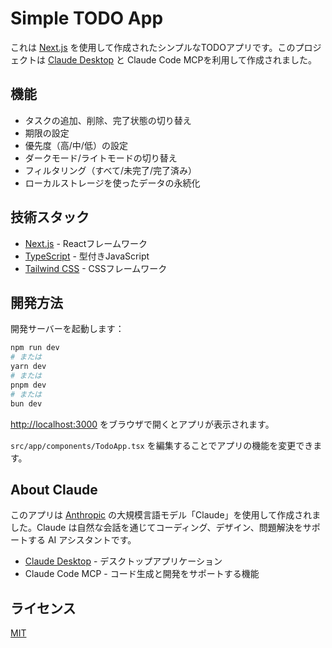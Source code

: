 # Simple TODO App

これは [Next.js](https://nextjs.org) を使用して作成されたシンプルなTODOアプリです。このプロジェクトは [Claude Desktop](https://www.anthropic.com/claude) と Claude Code MCPを利用して作成されました。

## 機能

- タスクの追加、削除、完了状態の切り替え
- 期限の設定
- 優先度（高/中/低）の設定
- ダークモード/ライトモードの切り替え
- フィルタリング（すべて/未完了/完了済み）
- ローカルストレージを使ったデータの永続化

## 技術スタック

- [Next.js](https://nextjs.org) - Reactフレームワーク
- [TypeScript](https://www.typescriptlang.org/) - 型付きJavaScript
- [Tailwind CSS](https://tailwindcss.com/) - CSSフレームワーク

## 開発方法

開発サーバーを起動します：

```bash
npm run dev
# または
yarn dev
# または
pnpm dev
# または
bun dev
```

[http://localhost:3000](http://localhost:3000) をブラウザで開くとアプリが表示されます。

`src/app/components/TodoApp.tsx` を編集することでアプリの機能を変更できます。

## About Claude

このアプリは [Anthropic](https://www.anthropic.com/) の大規模言語モデル「Claude」を使用して作成されました。Claude は自然な会話を通じてコーディング、デザイン、問題解決をサポートする AI アシスタントです。

- [Claude Desktop](https://www.anthropic.com/claude) - デスクトップアプリケーション
- Claude Code MCP - コード生成と開発をサポートする機能

## ライセンス

[MIT](https://choosealicense.com/licenses/mit/)
